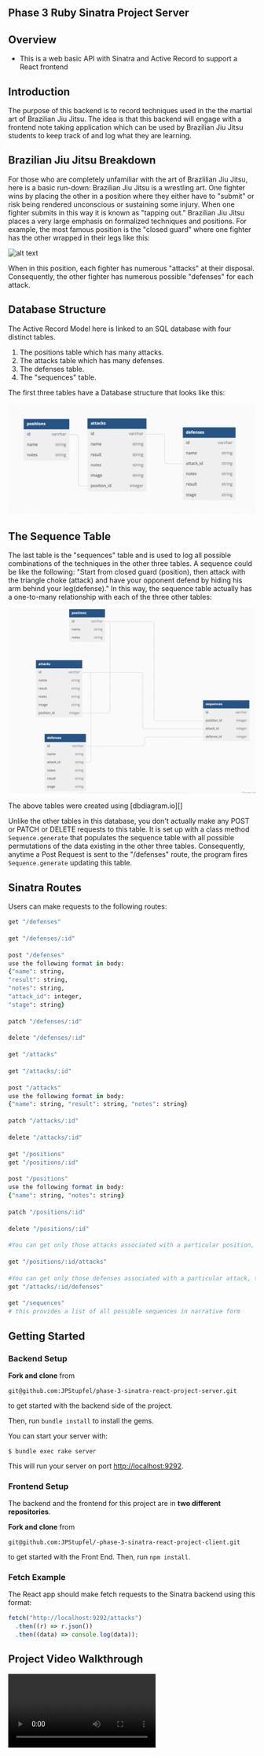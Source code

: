 ## Phase 3 Ruby Sinatra Project Server

## Overview

- This is a web basic API with Sinatra and Active Record to support a React frontend

## Introduction

The purpose of this backend is to record techniques used in the the martial art of Brazilian Jiu Jitsu. The idea is that this backend will engage with a frontend note taking application which can be used by Brazilian Jiu Jitsu students to keep track of and log what they are learning.

## Brazilian Jiu Jitsu Breakdown

For those who are completely unfamiliar with the art of Brazlilian Jiu Jitsu, here is a basic run-down: Brazilian Jiu Jitsu is a wrestling art. One fighter wins by placing the other in a position where they either have to "submit" or risk being rendered unconscious or sustaining some injury. When one fighter submits in this way it is known as "tapping out." Brazilian Jiu Jitsu places a very large emphasis on formalized techniques and positions. For example, the most famous position is the "closed guard" where one fighter has the other wrapped in their legs like this:

![alt text](https://encrypted-tbn0.gstatic.com/images?q=tbn:ANd9GcTyl7jpfpE8yxsir-dnbYLPHDYUq8dCNgpxQw&usqp=CAU)

When in this position, each fighter has numerous "attacks" at their disposal. Consequently, the other fighter has numerous possible "defenses" for each attack.

## Database Structure

The Active Record Model here is linked to an SQL database with four distinct tables.

1. The positions table which has many attacks.
2. The attacks table which has many defenses.
3. The defenses table.
4. The "sequences" table.

The first three tables have a Database structure that looks like this:

![alt text](./Images/Screen_Shot.png)

## The Sequence Table

The last table is the "sequences" table and is used to log all possible combinations of the techniques in the other three tables. A sequence could be like the following: "Start from closed guard (position), then attack with the triangle choke (attack) and have your opponent defend by hiding his arm behind your leg(defense)." In this way, the sequence table actually has a one-to-many relationship with each of the three other tables:

![alt text](./Images/ScreenShotFullSchema.png)

The above tables were created using [dbdiagram.io][]

Unlike the other tables in this database, you don't actually make any POST or PATCH or DELETE requests to this table. It is set up with a class method `Sequence.generate` that populates the sequence table with all possible permutations of the data existing in the other three tables. Consequently, anytime a Post Request is sent to the "/defenses" route, the program fires `Sequence.generate` updating this table.

## Sinatra Routes

Users can make requests to the following routes:

```ruby
get "/defenses"

get "/defenses/:id"

post "/defenses"
use the following format in body:
{"name": string,
"result": string,
"notes": string,
"attack_id": integer,
"stage": string}

patch "/defenses/:id"

delete "/defenses/:id"

get "/attacks"

get "/attacks/:id"

post "/attacks"
use the following format in body:
{"name": string, "result": string, "notes": string}

patch "/attacks/:id"

delete "/attacks/:id"

get "/positions"
get "/positions/:id"

post "/positions"
use the following format in body:
{"name": string, "notes": string}

patch "/positions/:id"

delete "/positions/:id"

#You can get only those attacks associated with a particular position, thus reducing client burden

get "/positions/:id/attacks"

#You can get only those defenses associated with a particular attack, thus reducing client burden
get "/attacks/:id/defenses"

get "/sequences"
# this provides a list of all possible sequences in narrative form
```

## Getting Started

### Backend Setup

**Fork and clone** from

```
git@github.com:JPStupfel/phase-3-sinatra-react-project-server.git

```

to get started with the backend side of the project.

Then, run `bundle install` to install the gems.

You can start your server with:

```console
$ bundle exec rake server
```

This will run your server on port
[http://localhost:9292](http://localhost:9292).

### Frontend Setup

The backend and the frontend for this project are in **two different repositories**.

**Fork and clone** from

```
git@github.com:JPStupfel/-phase-3-sinatra-react-project-client.git
```

to get started with the Front End. Then, run
`npm install`.

### Fetch Example

The React app should make fetch requests to the Sinatra backend using this format:

```js
fetch("http://localhost:9292/attacks")
  .then((r) => r.json())
  .then((data) => console.log(data));
```

## Project Video Walkthrough

![alt text](./Images/video1541371775.mp4)
